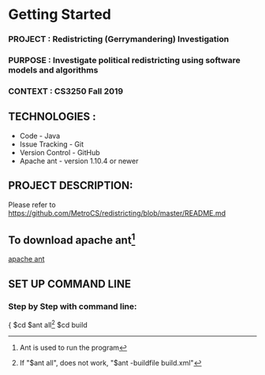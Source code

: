 # Getting Started

### PROJECT		: Redistricting (Gerrymandering) Investigation
### PURPOSE		: Investigate political redistricting using software models and algorithms
### CONTEXT		: CS3250 Fall 2019

## TECHNOLOGIES	: 
*   Code - Java
*   Issue Tracking - Git
*   Version Control - GitHub
*   Apache ant - version 1.10.4 or newer

## PROJECT DESCRIPTION: 
   Please refer to https://github.com/MetroCS/redistricting/blob/master/README.md

## To download apache ant[^1] 
   [apache ant](https://ant.apache.org/bindownload.cgi)

[^1]: Ant is used to run the program

## SET UP COMMAND LINE
### Step by Step with command line:
{
	$cd <file where you have build.xml>
	$ant all[^2] 
	$cd build

[^2]: If "$ant all", does not work, "$ant -buildfile build.xml"
